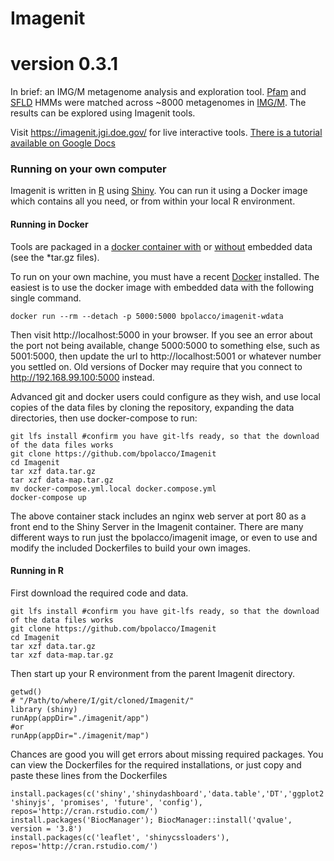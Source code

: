 # Imagenit

# version 0.3.1
In brief: an IMG/M metagenome analysis and exploration tool. [Pfam](https://pfam.xfam.org/) and [SFLD](http://sfld.rbvi.ucsf.edu) HMMs were matched across ~8000 metagenomes in [IMG/M](https://img.jgi.doe.gov/).  The results can be explored using Imagenit tools.

Visit https://imagenit.jgi.doe.gov/ for live interactive tools.  [There  is a tutorial available on Google Docs](https://docs.google.com/document/d/1k6VjmhIgy6v9NJ3PKgAUi8aJdAa0k62cKZSZROUE0Sc/edit?usp=sharing)

### Running on your own computer
Imagenit is written in [R](https://www.r-project.org/) using [Shiny](https://shiny.rstudio.com/). You can run it using a Docker image which contains all you need, or from within your local R environment.

#### Running in Docker ####

Tools are packaged in a [docker container with](https://hub.docker.com/r/bpolacco/imagenit-wdata) or [without](https://hub.docker.com/r/bpolacco/imagenit) embedded data (see the *tar.gz files).

To run on your own machine, you must have a recent [Docker](https://docs.docker.com/) installed.  The easiest is to use the docker image with embedded data with the following single command.

```
docker run --rm --detach -p 5000:5000 bpolacco/imagenit-wdata
```
Then visit http://localhost:5000 in your browser. If you see an error about the port not being available, change 5000:5000 to something else, such as 5001:5000, then update the url to http://localhost:5001 or whatever number you settled on.  Old versions of Docker may require that you connect to http://192.168.99.100:5000 instead.  

Advanced git and docker users could configure as they wish, and use local copies of the data files by cloning the repository, 
expanding the data directories, then use docker-compose to run:

```
git lfs install #confirm you have git-lfs ready, so that the download of the data files works
git clone https://github.com/bpolacco/Imagenit
cd Imagenit
tar xzf data.tar.gz
tar xzf data-map.tar.gz
mv docker-compose.yml.local docker.compose.yml
docker-compose up
```

The above container stack includes an nginx web server at port 80 as a front end to the Shiny Server in the Imagenit container. There are many different ways to run just the bpolacco/imagenit image, or even to use and modify the included Dockerfiles to build your own images.

#### Running in R ####

First download the required code and data.
```
git lfs install #confirm you have git-lfs ready, so that the download of the data files works
git clone https://github.com/bpolacco/Imagenit
cd Imagenit
tar xzf data.tar.gz
tar xzf data-map.tar.gz
```
Then start up your R environment from the parent Imagenit directory.
```
getwd()
# "/Path/to/where/I/git/cloned/Imagenit/"
library (shiny)
runApp(appDir="./imagenit/app")
#or
runApp(appDir="./imagenit/map")
```

Chances are good you will get errors about missing required packages. You can view the Dockerfiles for the required installations, or just copy and paste these lines from the Dockerfiles
```
install.packages(c('shiny','shinydashboard','data.table','DT','ggplot2','RColorBrewer', 'shinyjs', 'promises', 'future', 'config'), repos='http://cran.rstudio.com/')
install.packages('BiocManager'); BiocManager::install('qvalue', version = '3.8')
install.packages(c('leaflet', 'shinycssloaders'), repos='http://cran.rstudio.com/')
```
